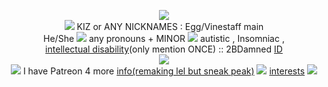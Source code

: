 <p align="center">
<img align="center" <img src="https://media.discordapp.net/attachments/1112204674083344486/1177345520855953509/Untitled86_20231123152955.png?ex=65722b76&is=655fb676&hm=c07fc807a05e338bbc249d3bce6f0a1061d843294300428b7d9b80ee0df83316&=&format=webp&width=456&height=652">
<br> <img src="https://64.media.tumblr.com/fd6b0a8d466a21203db95a9091009792/e2e6f25fca1c982f-f7/s75x75_c1/8d7d359ee1e9a3cc3e42d7c0b68001ab1c97ac32.gifv"> KIZ or ANY NICKNAMES : Egg/Vinestaff main <br>
  He/She <img src="https://64.media.tumblr.com/a509c7a1f0c6a4de270eed2bfdfebb78/3213ab2fada54e29-49/s75x75_c1/ac902df45ad63b2b6ff1d4c5ba984f243646a6cf.gifv"> any pronouns + MINOR <img src="https://64.media.tumblr.com/25a3a5922791fe2909eedffaabd0b2f8/e2e6f25fca1c982f-70/s75x75_c1/2d8d423dc7967c6a6e9c66d4f7ad80ba4a44b444.gifv"<br>  autistic , Insomniac , <br><a href="https://www.cdc.gov/ncbddd/developmentaldisabilities/facts-about-intellectual-disability.html#:~:text=What%20is%20intellectual%20disability%3F,disability%20vary%20greatly%20in%20children" title="info">intellectual disability</a>(only mention ONCE) :: 2BDamned <a href="https://madnesscombat.fandom.com/wiki/2BDamned" title="my ID">ID</a>
  <br><img src="https://64.media.tumblr.com/76ac84c8d31341ddb5e3f44ba658560e/42dbc5f8f187cb8c-e8/s400x600/396745afefac462ab03f6aa3d55e50ee6cd17374.gifv"><br> <Img src="https://64.media.tumblr.com/22d8934d692a2955eff756b7f04230bf/6883b74fe29d203c-23/s75x75_c1/cb54ccdef2cdeaaa05cfd071ea12dd6609bb2a89.gifv"> I have Patreon 4 more <a href="https://www.patreon.com/KIZSPER/about" title="info">info(remaking lel but sneak peak)</a> <img src="https://64.media.tumblr.com/77ba8c14b7747047fd5e05bf757634d3/e2e6f25fca1c982f-9d/s75x75_c1/586f75e85575db6ceb191e06166215174367feee.gifv"> <a href="https://rentry.co/kizzy2damned-interests" title="interests lol">interests</a>  <img src="https://64.media.tumblr.com/22d8934d692a2955eff756b7f04230bf/6883b74fe29d203c-23/s75x75_c1/cb54ccdef2cdeaaa05cfd071ea12dd6609bb2a89.gifv">
